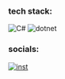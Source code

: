 ###  tech stack:
![C#](https://img.shields.io/badge/c%23-%23239120.svg?style=for-the-badge&logo=c-sharp&logoColor=white) ![dotnet](https://img.shields.io/badge/.NET-5C2D91?style=for-the-badge&logo=.net&logoColor=white)
###  socials:
[![inst](https://img.shields.io/badge/Instagram-%23E4405F.svg?logo=Instagram&logoColor=white)](https://instagram.com/nxtvrtur) 





